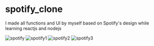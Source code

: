 # spotify_clone
I made all functions and UI by myself based on Spotify's design while learning reactjs and nodejs

![spotify](https://user-images.githubusercontent.com/71311738/149652740-d81c901a-39c9-4ee3-99a9-2e4d905669ff.jpg)
![spotify1](https://user-images.githubusercontent.com/71311738/149652741-68e8f408-0814-4975-9435-82cb9665f9e2.jpg)
![spotify2](https://user-images.githubusercontent.com/71311738/149652743-db59c568-5db4-49a4-8ad5-99a80380ab0a.jpg)
![spotify3](https://user-images.githubusercontent.com/71311738/149652747-ad90a261-2767-44d6-a69b-458fe281ab3a.jpg)
